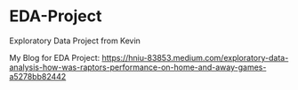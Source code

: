 # EDA-Project
Exploratory Data Project from Kevin

My Blog for EDA Project: https://hniu-83853.medium.com/exploratory-data-analysis-how-was-raptors-performance-on-home-and-away-games-a5278bb82442 
